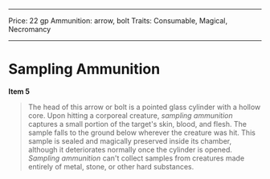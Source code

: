
---
Price: 22 gp
Ammunition: arrow, bolt
Traits: Consumable, Magical, Necromancy

---

# Sampling Ammunition

**Item 5**

> The head of this arrow or bolt is a pointed glass cylinder with a hollow core. Upon hitting a corporeal creature, *sampling ammunition* captures a small portion of the target's skin, blood, and flesh. The sample falls to the ground below wherever the creature was hit. This sample is sealed and magically preserved inside its chamber, although it deteriorates normally once the cylinder is opened. *Sampling ammunition* can't collect samples from creatures made entirely of metal, stone, or other hard substances.
